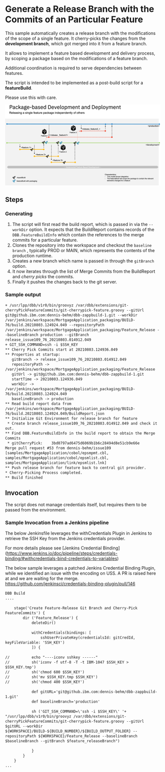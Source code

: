 # Generate a Release Branch with the Commits of an Particular Feature  

This sample automatically creates a release branch with the modifications of the scope of a single feature. It cherry-picks the changes from the **development branch**, which got merged into it from a feature branch.  

It allows to implement a feature based development and delivery process, by scoping a package based on the modifications of a feature branch.  

Additional coordination is required to serve dependencies between features.

The script is intended to be implemented as a post-build script for a **featureBuild**.

Please use this with care.

<img src="images/supportedBranchingLayout.png" alt="Branching Layout" width="800" />

## Steps

### Generating

1. The script will first read the build report, which is passed in via the `--workDir` option. It expects that the BuildReport contains records of the `DBB.FeatureBuildInfo` which contain the references to the merge commits for a particular feature. 
2. Clones the repository into the workspace and checkout the `baseline branch` , typically PROD or MAIN, which represents the contents of the production runtime.
3. Creates a new branch which name is passed in through the `gitBranch` option.
4. It now iterates through the list of Merge Commits from the BuildReport and _cherry picks_ the commits.
5. Finally it pushes the changes back to the git server.

### Sample output

```
+ /usr/lpp/dbb/v1r0/bin/groovyz /var/dbb/extensions/git-cherryPickFeatureCommits/git-cherrypick-feature.groovy --gitUrl git@github.ibm.com:dennis-behm/dbb-zappbuild-1.git --workDir /var/jenkins/workspace/MortgageApplication_packaging/BUILD-76/build.20210803.124924.049 --repositoryPath /var/jenkins/workspace/MortgageApplication_packaging/Feature_Release --baselineBranch production --gitBranch release_issue109_76_20210803.014912.049 
+ GIT_SSH_COMMAND=ssh -i $SSH_KEY 
** Cherry Pick Commits start at 20210803.124936.049
** Properties at startup:
   gitBranch -> release_issue109_76_20210803.014912.049
   repositoryPath -> /var/jenkins/workspace/MortgageApplication_packaging/Feature_Release
   gitUrl -> git@github.ibm.com:dennis-behm/dbb-zappbuild-1.git
   startTime -> 20210803.124936.049
   workDir -> /var/jenkins/workspace/MortgageApplication_packaging/BUILD-76/build.20210803.124924.049
   baselineBranch -> production
** Read build report data from /var/jenkins/workspace/MortgageApplication_packaging/BUILD-76/build.20210803.124924.049/BuildReport.json
** Initialize Git Environment for release branch for feature
 * Create branch release_issue109_76_20210803.014912.049 and check it out. 
** Find DBB.FeatureBuildInfo in the build report to obtain the Merge Commits
 * gitCherryPick: 	 3bd0797ad6475d6069b1b6c28494d8e51cb9e66e  	  Merge pull request #53 from dennis-behm/issue109  	  [samples/MortgageApplication/cobol/epsmpmt.cbl, samples/MortgageApplication/cobol/epsmlist.cbl, samples/MortgageApplication/link/epsmlist.lnk]
** Push release branch for feature back to central git provider.
* Cherry-Picking Process completed.
** Build finished
```

## Invocation 

The script does not manage credentials itself, but requires them to be passed from the environment.

### Sample Invocation from a Jenkins pipeline 

The below Jenkinsfile leverages the withCredentials Plugin in Jenkins to retrieve the SSH Key from the Jenkins credentials provider.

For more details please see [Jenkins Credential Binding] (https://www.jenkins.io/doc/pipeline/steps/credentials-binding/#withcredentials-bind-credentials-to-variables)

The below sample leverages a patched Jenkins Credential Binding Plugin, while we identified an issue with the encoding on USS. A PR is raised here at and we are waiting for the merge.
https://github.com/jenkinsci/credentials-binding-plugin/pull/146

```
DBB Build
.... 

	stage('Create Feature-Release Git Branch and Cherry-Pick FeatureCommits') {
		dir ('Feature_Release') {
			deleteDir()

			withCredentials(bindings: [
				sshUserPrivateKey(credentialsId: gitCredId, keyFileVariable: 'SSH_KEY')
			]) {
			
//			echo "----iconv sshkey ------"
//			sh('iconv -f utf-8 -T -t IBM-1047 $SSH_KEY > $SSH_KEY.tmp')
//			sh('chmod 600 $SSH_KEY')
//			sh('mv $SSH_KEY.tmp $SSH_KEY')
//			sh('chmod 400 $SSH_KEY')
			
			def gitURL='git@github.ibm.com:dennis-behm/dbb-zappbuild-1.git'
			def baselineBranch='production'
			
			sh ('GIT_SSH_COMMAND=\'ssh -i $SSH_KEY\' '+ "/usr/lpp/dbb/v1r0/bin/groovyz /var/dbb/extensions/git-cherryPickFeatureCommits/git-cherrypick-feature.groovy --gitUrl $gitURL --workDir ${WORKSPACE}/BUILD-${BUILD_NUMBER}/${BUILD_OUTPUT_FOLDER} --repositoryPath ${WORKSPACE}/Feature_Release --baselineBranch $baselineBranch --gitBranch $feature_releaseBranch")
							
			}
		}
	}
...
```
